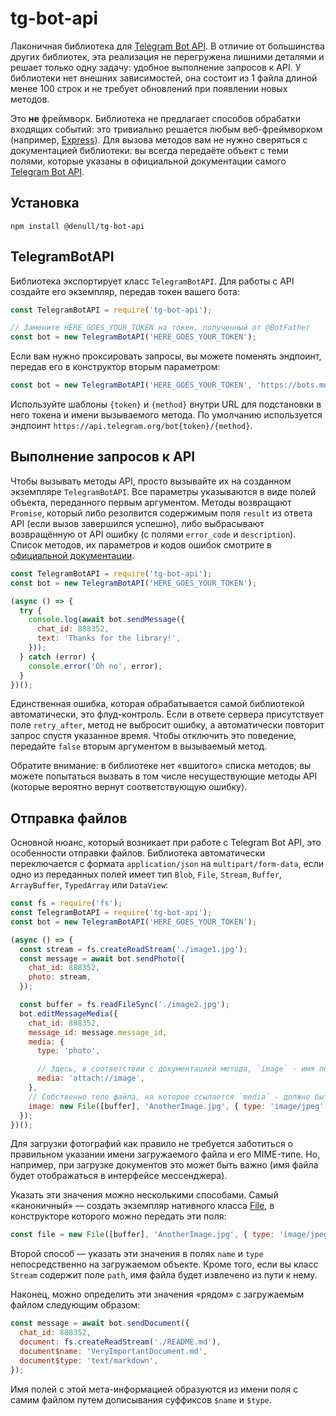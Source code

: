 # tg-bot-api

Лаконичная библиотека для [Telegram Bot API](https://core.telegram.org/bots/api). В отличие от большинства других библиотек, эта реализация не перегружена лишними деталями и решает только одну задачу: удобное выполнение запросов к API. У библиотеки нет внешних зависимостей, она состоит из 1 файла длиной менее 100 строк и не требует обновлений при появлении новых методов.

Это **не** фреймворк. Библиотека не предлагает способов обрабатки входящих событий: это тривиально решается любым веб-фреймворком (например, [Express](https://expressjs.com/)). Для вызова методов вам не нужно сверяться с документацией библиотеки: вы всегда передаёте объект с теми полями, которые указаны в официальной документации самого [Telegram Bot API](https://core.telegram.org/bots/api).

## Установка

```
npm install @denull/tg-bot-api
```

## TelegramBotAPI

Библиотека экспортирует класс `TelegramBotAPI`. Для работы с API создайте его экземпляр, передав токен вашего бота:

```js
const TelegramBotAPI = require('tg-bot-api');

// Замените HERE_GOES_YOUR_TOKEN на токен, полученный от @BotFather
const bot = new TelegramBotAPI('HERE_GOES_YOUR_TOKEN');
```

Если вам нужно проксировать запросы, вы можете поменять эндпоинт, передав его в конструктор вторым параметром:
```js
const bot = new TelegramBotAPI('HERE_GOES_YOUR_TOKEN', 'https://bots.mn/bot{token}/{method}');
```

Используйте шаблоны `{token}` и `{method}` внутри URL для подстановки в него токена и имени вызываемого метода. По умолчанию используется эндпоинт `https://api.telegram.org/bot{token}/{method}`.

## Выполнение запросов к API

Чтобы вызывать методы API, просто вызывайте их на созданном экземпляре `TelegramBotAPI`. Все параметры указываются в виде полей объекта, переданного первым аргументом. Методы возвращают `Promise`, который либо резолвится содержимым поля `result` из ответа API (если вызов завершился успешно), либо выбрасывают возвращённую от API ошибку (с полями `error_code` и `description`). Список методов, их параметров и кодов ошибок смотрите в [официальной документации](https://core.telegram.org/bots/api).

```js
const TelegramBotAPI = require('tg-bot-api');
const bot = new TelegramBotAPI('HERE_GOES_YOUR_TOKEN');

(async () => {
  try {
    console.log(await bot.sendMessage({
      chat_id: 888352,
      text: 'Thanks for the library!',
    }));
  } catch (error) {
    console.error('Oh no', error);
  }
})();
```

Единственная ошибка, которая обрабатывается самой библиотекой автоматически, это флуд-контроль. Если в ответе сервера присутствует поле `retry_after`, метод не выбросит ошибку, а автоматически повторит запрос спустя указанное время. Чтобы отключить это поведение, передайте `false` вторым аргументом в вызываемый метод.

Обратите внимание: в библиотеке нет «вшитого» списка методов; вы можете попытаться вызвать в том числе несуществующие методы API (которые вероятно вернут соответствующую ошибку).

## Отправка файлов

Основной нюанс, который возникает при работе с Telegram Bot API, это особенности отправки файлов. Библиотека автоматически переключается с формата `application/json` на `multipart/form-data`, если одно из переданных полей имеет тип `Blob`, `File`, `Stream`, `Buffer`, `ArrayBuffer`, `TypedArray` или `DataView`:

```js
const fs = require('fs');
const TelegramBotAPI = require('tg-bot-api');
const bot = new TelegramBotAPI('HERE_GOES_YOUR_TOKEN');

(async () => {
  const stream = fs.createReadStream('./image1.jpg');
  const message = await bot.sendPhoto({
    chat_id: 888352,
    photo: stream,
  });

  const buffer = fs.readFileSync('./image2.jpg');
  bot.editMessageMedia({
    chat_id: 888352,
    message_id: message.message_id,
    media: {
      type: 'photo',

      // Здесь, в соответствии с документацией метода, `image` - имя поля (любое на ваше усмотрение), в котором передано тело файла
      media: 'attach://image',
    },
    // Собственно тело файла, на которое ссылается `media` - должно быть на верхнем уровне наравне с другими параметрами
    image: new File([buffer], 'AnotherImage.jpg', { type: 'image/jpeg' }), // Можно также указать просто `buffer`
  });
})();
```

Для загрузки фотографий как правило не требуется заботиться о правильном указании имени загружаемого файла и его MIME-типе. Но, например, при загрузке документов это может быть важно (имя файла будет отображаться в интерфейсе мессенджера).

Указать эти значения можно несколькими способами. Самый «каноничный» — создать экземпляр нативного класса [File](https://developer.mozilla.org/en-US/docs/Web/API/File/File), в конструкторе которого можно передать эти поля:

```js
const file = new File([buffer], 'AnotherImage.jpg', { type: 'image/jpeg' });
```

Второй способ — указать эти значения в полях `name` и `type` непосредственно на загружаемом объекте. Кроме того, если вы класс `Stream` содержит поле `path`, имя файла будет извлечено из пути к нему.

Наконец, можно определить эти значения «рядом» с загружаемым файлом следующим образом:

```js
const message = await bot.sendDocument({
  chat_id: 888352,
  document: fs.createReadStream('./README.md'),
  document$name: 'VeryImportantDocument.md',
  document$type: 'text/markdown',
});
```

Имя полей с этой мета-информацией образуются из имени поля с самим файлом путем дописывания суффиксов `$name` и `$type`.